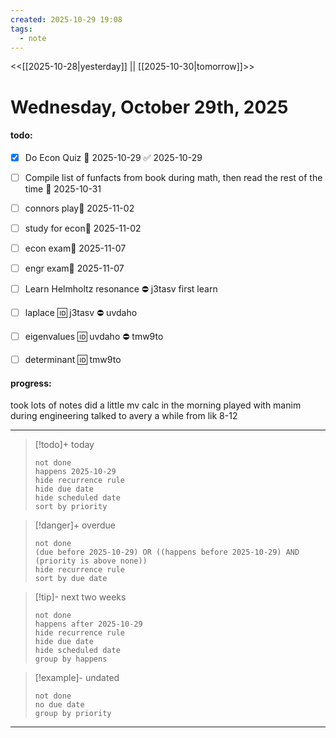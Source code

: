 ```yaml
---
created: 2025-10-29 19:08
tags:
  - note
---
```

<<[[2025-10-28|yesterday]] || [[2025-10-30|tomorrow]]>>
# Wednesday, October 29th, 2025
#### todo: 
- [x] Do Econ Quiz 📅 2025-10-29 ✅ 2025-10-29
- [ ] Compile list of funfacts from book during math, then read the rest of the time 📅 2025-10-31
- [ ] connors play📅 2025-11-02 
- [ ] study for econ📅 2025-11-02 
- [ ] econ exam📅 2025-11-07
- [ ] engr exam📅 2025-11-07


- [ ] Learn Helmholtz resonance ⛔ j3tasv
first learn 
- [ ] laplace 🆔 j3tasv ⛔ uvdaho
- [ ] eigenvalues 🆔 uvdaho ⛔ tmw9to
- [ ] determinant 🆔 tmw9to













#### progress:
took lots of notes
did a little mv calc in the morning
played with manim during engineering
talked to avery a while from lik 8-12
















---
> [!todo]+ today
> ```tasks
> not done
> happens 2025-10-29
> hide recurrence rule
> hide due date
> hide scheduled date
> sort by priority
> ```

> [!danger]+ overdue 
> ```tasks
> not done
> (due before 2025-10-29) OR ((happens before 2025-10-29) AND (priority is above none))
> hide recurrence rule
> sort by due date
> ```

> [!tip]- next two weeks
> ```tasks
> not done
> happens after 2025-10-29
> hide recurrence rule
> hide due date
> hide scheduled date
> group by happens
> ```

> [!example]- undated
> ```tasks
> not done
> no due date
> group by priority
> ```

---









